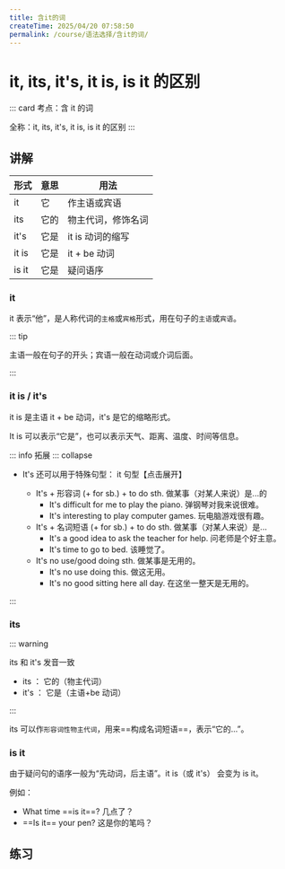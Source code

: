 ```yaml
---
title: 含it的词
createTime: 2025/04/20 07:58:50
permalink: /course/语法选择/含it的词/
---
```


# it, its, it's, it is, is it 的区别

::: card
考点：含 it 的词

全称：it, its, it's, it is, is it 的区别
:::

## 讲解

| 形式  | 意思 | 用法               |
| ----- | ---- | ------------------ |
| it    | 它   | 作主语或宾语       |
| its   | 它的 | 物主代词，修饰名词 |
| it's  | 它是 | it is 动词的缩写   |
| it is | 它是 | it + be 动词       |
| is it | 它是 | 疑问语序           |

### it

it 表示“他”，是人称代词的`主格`或`宾格`形式，用在句子的`主语`或`宾语`。

::: tip

主语一般在句子的开头；宾语一般在动词或介词后面。

:::

<MakeSentence
  :questions="[
    {//1
        stem: '它是我的猫。',
        options: ['cat', 'It', 'my', 'is'],
        answer: 'It is my cat',
        explanation: '答案：It is my cat.'
    },
    {//2
        stem: '我看见它了。',
        options: ['saw', 'it', 'I'],
        answer: 'I saw it',
        explanation: '答案：I saw it.'
    },
    {//3
        stem: '它可以飞。',
        options: ['can', 'It', 'fly'],
        answer: 'It can fly',
        explanation: '答案：It can fly.'
    },
    {//4
        stem: '它跳得很高。',
        options: [ 'jumps', 'It','high', 'very'],
        answer: 'It jumps very high',
        explanation: '答案：It jumps very high.'
    },
    {//5
        stem: '我很喜欢它。',
        options: ['very', 'I', 'it', 'like', 'much'],
        answer: 'I like it very much',
        explanation: '答案：I like it very much.'
    },
  ]"
/>

### it is / it's

it is 是主语 it + be 动词，it's 是它的缩略形式。

It is 可以表示“它是”，也可以表示天气、距离、温度、时间等信息。

<MakeSentence
  :questions="[
    {//1
        stem: '它是一只可爱的狗',
        options: ['dog', 'It', 'is', 'cute', 'a'],
        answer: 'It is a cute dog',
        explanation: '答案：It is a cute dog.'
    },
    {//2
        stem: '它很漂亮。',
        options: ['beautiful', 'It\'s'],
        answer: 'It\'s beautiful',
        explanation: '答案：It\'s beautiful.'
    },
    {//3
        stem: '现在是10点。',
        options: ['It\'s', '10:00', 'now'],
        answer: 'It\'s 10:00 now',
        explanation: '答案：It\'s 10:00 now.'
    },
    {//4
        stem: '今天天气很热。',
        options: ['today', 'It\'s', 'hot', 'very'],
        answer: 'It\'s very hot today',
        explanation: '答案：It\'s very hot today.'
    },
    {//5
        stem: '【挑战题】从家到学校大约一公里。（from...to... 从...到...）',
        options: ['one', 'kilometer', 'about', 'It\'s', 'home', 'from','to','school'],
        answer: 'It\'s about one kilometer from home to school',
        explanation: '答案：It\'s about one kilometer from home to school.'
    },
  ]"
/>

::: info 拓展
::: collapse

- It's 还可以用于特殊句型： it 句型【点击展开】

  - It's + 形容词 (+ for sb.) + to do sth. 做某事（对某人来说）是...的
    - It's difficult for me to play the piano. 弹钢琴对我来说很难。
    - It's interesting to play computer games. 玩电脑游戏很有趣。
  - It's + 名词短语 (+ for sb.) + to do sth. 做某事（对某人来说）是...
    - It's a good idea to ask the teacher for help. 问老师是个好主意。
    - It's time to go to bed. 该睡觉了。
  - It's no use/good doing sth. 做某事是无用的。
    - It's no use doing this. 做这无用。
    - It's no good sitting here all day. 在这坐一整天是无用的。

:::

### its

::: warning

its 和 it's 发音一致

- its ： 它的（物主代词）
- it's ： 它是（主语+be 动词）

:::

its 可以作`形容词性物主代词`，用来==构成名词短语==，表示“它的...”。

<MakeSentence
:questions="[
    {
        stem: '它的苹果',
        options: ['it', 'it\'s', 'its', 'apple'],
        answer: 'its apple',
        explanation: '答案：its apple'
    },
    {
        stem: '它的耳朵很漂亮。',
        options: ['It', 'It\'s', 'Its', 'beautiful', 'are', 'ears'],
        answer: 'Its ears are beautiful',
        explanation: '答案：Its ears are beautiful.'
    },
    {
        stem: '这只狗在摇它的头。',
        options: ['dog', 'The', 'is', 'head', 'shaking', 'its'],
        answer: 'The dog is shaking its head',
        explanation: '答案：The dog is shaking its head.'
    }
]"
/>

### is it

由于疑问句的语序一般为“先动词，后主语”。it is（或 it's） 会变为 is it。

例如：

- What time ==is it==? 几点了？
- ==Is it== your pen? 这是你的笔吗？

<MakeSentence
:questions="[
    {
        stem: '它是什么颜色的？',
        options: ['color', 'is', 'it', 'What'],
        answer: 'What color is it',
        explanation: '答案：What color is it?'
    },
    {
        stem: '从家到学校有多远？',
        options: ['far', 'from', 'school', 'is', 'How', 'home', 'it', 'to'],
        answer: 'How far is it from home to school',
        explanation: '答案：How far is it from home to school?'
    },
    {
        stem: '这是你的铅笔吗？',
        options: ['it', 'are', 'Is', 'pencil', 'It\'s', 'your'],
        answer: 'Is it your pencil?',
        explanation: '答案：Is it your pencil?'
    }
]"
/>

## 练习

<MultipleChoice
:questions="[
    {//1
        stem: 'I have a cat. _______ name is Coco.',
        options: ['It', 'is', 'It\'s', 'Its'],
        answer: 'Its',
        explanation: '句意：我有一只猫。它的名字叫Coco。“它的名字”，用形容词性物主代词，选D。'
    },
    {//2
        stem: 'The cat is eating _______ food.',
        options: ['it', 'it\'s', 'its', 'is'],
        answer: 'its',
        explanation: '句意：这只猫正在吃它的食物。“它的食物”，用形容词性物主代词，选D。'
    },
    {//3
        stem: 'I like this dress. _______ beautiful (漂亮的).',
        options: ['It', 'Is', 'It\'s', 'Its'],
        answer: 'It\'s',
        explanation: '句意：我喜欢这条裙子。它很漂亮。第二个句子没有主语和动词，因此选择 It + be动词的形式，缩写为 It\'s，选C。'
    },
    {//4
        stem: '_______ cold. Winter is coming (即将来临).',
        options: ['It', 'Is', 'It\'s', 'Its'],
        answer: 'It\'s',
        explanation: '句意：天气很冷。冬天要来了。第一个句子没有主语和动词，因此选择 It + be动词的形式，缩写为 It\'s，选C。'
    },
    {//5
        stem: 'Look! _______ a red balloon (气球).',
        options: ['It', 'It is', 'It\'s', 'Its'],
        answer: 'It\'s',
        explanation: '句意：看！那是一个气球。第二个句子没有主语和动词，因此选择 It + be动词的形式，缩写为 It\'s，选C。'
    },
]"
/>
